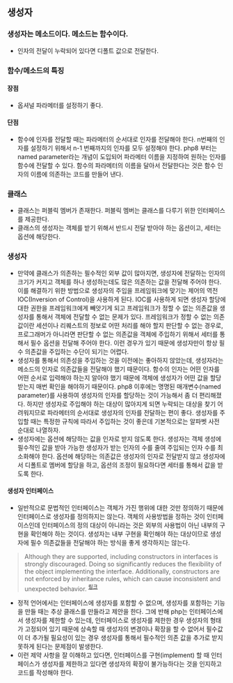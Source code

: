 ## 생성자

### 생성자는 메소드이다. 메소드는 함수이다.
- 인자의 전달이 누락되어 있다면 디폴트 값으로 전달한다.

### 함수/메소드의 특징
#### 장점
- 옵셔널 파라메터를 설정하기 좋다.

#### 단점
- 함수에 인자를 전달할 때는 파라메터의 순서대로 인자를 전달해야 한다. n번째의 인자를 설정하기 위해서 n-1 번째까지의 인자를 모두 설정해야 한다. php8 부터는 named parameter라는 개념이 도입되어 파라메터 이름을 지정하여 원하는 인자를 함수에 전달할 수 있다. 함수의 파라메터의 이름을 달아서 전달한다는 것은 함수 인자의 이름에 의존하는 코드를 만들어 낸다.

### 클래스
- 클래스는 퍼블릭 멤버가 존재한다. 퍼블릭 멤버는 클래스를 다루기 위한 인터페이스를 제공한다.
- 클래스의 생성자는 객체를 받기 위해서 반드시 전달 받아야 하는 옵션이고, 세터는 옵션에 해당한다.

### 생성자
- 만약에 클래스가 의존하는 필수적인 외부 값이 많아지면, 생성자에 전달하는 인자의 크기가 커지고 객체를 하나 생성하는데도 많은 의존하는 값을 전달해 주어야 한다. 이를 해결하기 위한 방법으로 생성자의 주입을 프레임워크에 맞기는 제어의 역전 IOC(Inversion of Control)을 사용하게 된다. IOC를 사용하게 되면 생성자 할당에 대한 권한을 프레임워크에게 빼앗기게 되고 프레임워크가 정할 수 없는 의존값을 생성자를 통해서 객체에 전달할 수 없는 문제가 있다. 프레임워크가 정할 수 없는 의존값이란 세션이나 리퀘스트의 정보로 어떤 처리를 해야 할지 판단할 수 없는 경우로, 프로그래머가 아니라면 판단할 수 없는 의존값을 객체에 주입하기 위해서 세터를 통해서 필수 옵션을 전달해 주어야 한다. 이런 경우가 있기 때문에 생성자만이 항상 필수 의존값을 주입하는 수단이 되기는 어렵다.
- 생성자를 통해서 의존성을 주입하는 것을 이전에는 좋아하지 않았는데, 생성자라는 메소드의 인자로 의존값들을 전달해야 했기 때문이다. 함수의 인자는 어떤 인자를 어떤 순서로 입력해야 하는지 알아야 했기 때문에 객체에 생성자가 어떤 값을 할당 받는지 매번 확인을 해야하기 때문이다. php8 이후에는 명명된 매개변수(named parameter)를 사용하여 생성자의 인자를 할당하는 것이 가능해서 좀 더 편리해졌다. 하지만 생성자로 주입해야 하는 대상이 많아지게 되면 누락되는 대상을 찾기 어려워지므로 파라메터의 순서대로 생성자의 인자를 전달하는 편이 좋다. 생성자를 주입할 때는 특정한 규칙에 따라서 주입하는 것이 좋은데 기본적으로는 알파벳 사전 순대로 나열하자.
- 생성자에는 옵션에 해당하는 값을 인자로 받지 않도록 한다. 생성자는 객체 생성에 필수적인 값을 받아 가능한 생성자가 받는 인자의 수를 줄여 주입되는 인자 수를 최소화해야 한다. 옵션에 해당하는 의존값은 생성자의 인자로 전달받지 않고 생성자에서 디폴트로 멤버에 할당을 하고, 옵션의 조정이 필요하다면 세터를 통해서 값을 받도록 한다.

#### 생성자 인터페이스
- 일반적으로 문법적인 인터페이스는 객체가 가진 행위에 대한 것만 정의하기 때문에 인터페이스로 생성자를 정의하지는 않는다. 객체의 사용방법을 정하는 것이 인터페이스인데 인터페이스의 정의 대상이 아니라는 것은 외부의 사용법이 아닌 내부의 구현을 확인해야 하는 것이다. 생성자는 내부 구현을 확인해야 하는 대상이므로 생성자에 필수 의존값들을 전달해야 하는 방식을 좋게 생각하지는 않는다.
> Although they are supported, including constructors in interfaces is strongly discouraged. Doing so significantly reduces the flexibility of the object implementing the interface. Additionally, constructors are not enforced by inheritance rules, which can cause inconsistent and unexpected behavior. <sup>[링크](https://www.php.net/manual/en/language.oop5.interfaces.php)</sup>
- 정적 언어에서는 인터페이스에 생성자를 포함할 수 없으며, 생성자를 포함하는 기능을 만들 때는 추상 클래스를 만들라고 제안을 한다. 그에 반해 php는 인터페이스에서 생성자를 제한할 수 있는데, 인터페이스로 생성자를 제한한 경우 생성자의 형태가 고정되어 있기 때문에 상속할 때 생성자의 변경이나 확장을 할 수 없어서 필수값이 더 추가될 필요성이 있는 경우 생성자를 통해서 필수적인 의존 값을 추가로 받지 못하게 된다는 문제점이 발생한다.
- 이런 제약 사항을 잘 이해하고 있다면, 인터페이스를 구현(implement) 할 때 인터페이스가 생성자를 제한하고 있다면 생성자의 확장이 불가능하다는 것을 인지하고 코드를 작성해야 한다.
